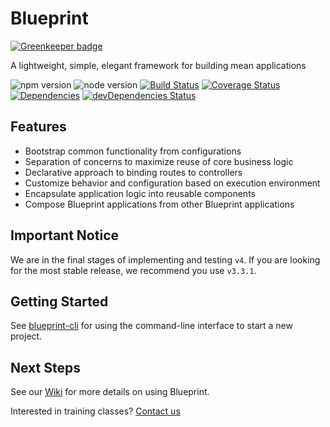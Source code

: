 Blueprint
================

[![Greenkeeper badge](https://badges.greenkeeper.io/onehilltech/blueprint.svg)](https://greenkeeper.io/)

A lightweight, simple, elegant framework for building mean applications

![npm version](https://img.shields.io/npm/v/@onehilltech/blueprint.svg)
![node version](https://img.shields.io/node/v/@onehilltech/blueprint.svg)
[![Build Status](https://travis-ci.org/onehilltech/blueprint.svg?branch=master)](https://travis-ci.org/onehilltech/blueprint)
[![Coverage Status](https://coveralls.io/repos/github/onehilltech/blueprint/badge.svg?branch=master)](https://coveralls.io/github/onehilltech/blueprint?branch=master)
[![Dependencies](https://david-dm.org/onehilltech/blueprint.svg)](https://david-dm.org/onehilltech/blueprint)
[![devDependencies Status](https://david-dm.org/onehilltech/blueprint/dev-status.svg)](https://david-dm.org/onehilltech/blueprint?type=dev)

Features
--------

* Bootstrap common functionality from configurations
* Separation of concerns to maximize reuse of core business logic
* Declarative approach to binding routes to controllers
* Customize behavior and configuration based on execution environment
* Encapsulate application logic into reusable components
* Compose Blueprint applications from other Blueprint applications

Important Notice
-----------------

We are in the final stages of implementing and testing `v4`. If you are
looking for the most stable release, we recommend you use `v3.3.1`.

Getting Started
----------------

See [blueprint-cli](https://github.com/onehilltech/blueprint-cli) for using
the command-line interface to start a new project.

Next Steps
-----------------
    
See our [Wiki](https://github.com/onehilltech/blueprint/wiki) for more details 
on using Blueprint.

Interested in training classes? [Contact us](mailto:training@onehilltech.com)


